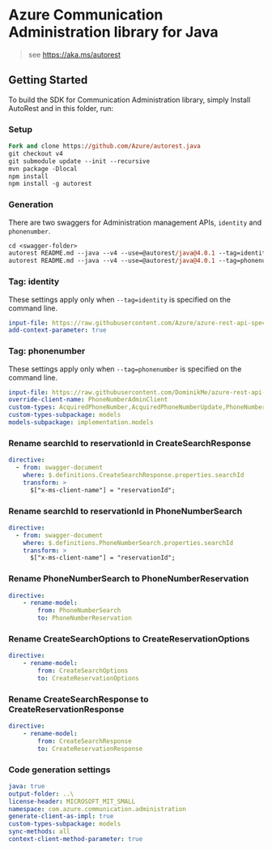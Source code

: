 # Azure Communication Administration library for Java

> see https://aka.ms/autorest
## Getting Started

To build the SDK for Communication Administration library, simply Install AutoRest and in this folder, run:

### Setup
```ps
Fork and clone https://github.com/Azure/autorest.java
git checkout v4
git submodule update --init --recursive
mvn package -Dlocal
npm install
npm install -g autorest
```

### Generation

There are two swaggers for Administration management APIs, `identity` and `phonenumber`.

```ps
cd <swagger-folder>
autorest README.md --java --v4 --use=@autorest/java@4.0.1 --tag=identity
autorest README.md --java --v4 --use=@autorest/java@4.0.1 --tag=phonenumber
```



### Tag: identity

These settings apply only when `--tag=identity` is specified on the command line.

``` yaml $(tag) == 'identity'
input-file: https://raw.githubusercontent.com/Azure/azure-rest-api-specs/084de2711f77d12d644c7628b61cdd7634341ee8/specification/communication/data-plane/Microsoft.CommunicationServicesIdentity/stable/2021-03-07/CommunicationIdentity.json
add-context-parameter: true
```

### Tag: phonenumber

These settings apply only when `--tag=phonenumber` is specified on the command line.

``` yaml $(tag) == 'phonenumber'
input-file: https://raw.githubusercontent.com/DominikMe/azure-rest-api-specs/3e42c16fc1fbfaaa5b236c88371bfb53dd34175d/specification/communication/data-plane/Microsoft.CommunicationServicesAdministration/preview/2020-11-01-preview3/phonenumbers.json
override-client-name: PhoneNumberAdminClient
custom-types: AcquiredPhoneNumber,AcquiredPhoneNumberUpdate,PhoneNumberAssignmentType,PhoneNumberCapabilities,PhoneNumberCapabilitiesRequest,PhoneNumberCapabilityValue,PhoneNumberCost,PhoneNumberSearchRequest,PhoneNumberSearchResult,PhoneNumberType
custom-types-subpackage: models
models-subpackage: implementation.models
```

### Rename searchId to reservationId in CreateSearchResponse

``` yaml
directive:
  - from: swagger-document
    where: $.definitions.CreateSearchResponse.properties.searchId
    transform: >
      $["x-ms-client-name"] = "reservationId";
```
### Rename searchId to reservationId in PhoneNumberSearch 

``` yaml
directive:
  - from: swagger-document
    where: $.definitions.PhoneNumberSearch.properties.searchId
    transform: >
      $["x-ms-client-name"] = "reservationId";
```

### Rename PhoneNumberSearch to PhoneNumberReservation

``` yaml
directive:
    - rename-model:
        from: PhoneNumberSearch
        to: PhoneNumberReservation
```

### Rename CreateSearchOptions to CreateReservationOptions

``` yaml
directive:
    - rename-model:
        from: CreateSearchOptions
        to: CreateReservationOptions
```

### Rename CreateSearchResponse to CreateReservationResponse

``` yaml
directive:
    - rename-model:
        from: CreateSearchResponse
        to: CreateReservationResponse
```

### Code generation settings

``` yaml
java: true
output-folder: ..\
license-header: MICROSOFT_MIT_SMALL
namespace: com.azure.communication.administration
generate-client-as-impl: true
custom-types-subpackage: models
sync-methods: all
context-client-method-parameter: true
```
